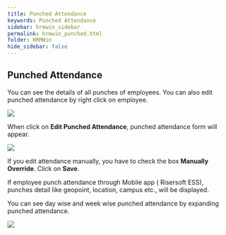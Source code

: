 ```yaml
---
title: Punched Attendance
keywords: Punched Attendance
sidebar: hrmwin_sidebar
permalink: hrmwin_punched.html
folder: HRMWin   
hide_sidebar: false
---
```


## Punched Attendance


You can see the details of all punches of employees. You can also edit punched attendance by right click on employee.

![](http://docs.risersoft.com/hrmnirvana/ImagesExt/image8_77.jpg)

When click on **Edit Punched Attendance**, punched attendance form will appear.

![](http://docs.risersoft.com/hrmnirvana/ImagesExt/image8_78.jpg)

If you edit attendance manually, you have to check the box **Manually Override**. Click on **Save**.

If employee punch attendance through Mobile app ( Risersoft ESS), punches detail like geopoint, location, campus etc., will be displayed.

You can see day wise and week wise punched attendance by expanding punched attendance.

![](http://docs.risersoft.com/hrmnirvana/ImagesExt/image8_79.png)
